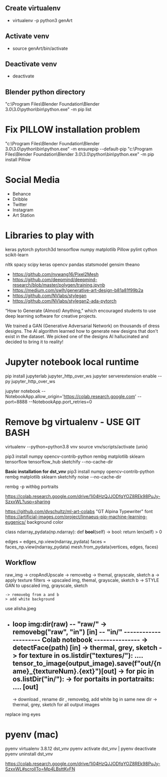 ## Create virtualenv 
- virtualenv -p python3 genArt
## Activate venv
- source genArt/bin/activate
## Deactivate venv
- deactivate

## Blender python directory
"c:\Program Files\Blender Foundation\Blender 3.0\3.0\python\bin\python.exe" -m pip list

# Fix PILLOW installation problem
"c:\Program Files\Blender Foundation\Blender 3.0\3.0\python\bin\python.exe" -m ensurepip --default-pip
"c:\Program Files\Blender Foundation\Blender 3.0\3.0\python\bin\python.exe" -m pip install Pillow


# Social Media
- Behance
- Dribble
- Twitter
- Instagram
- Art Station
  
# Libraries to play with
keras
pytorch
pytorch3d
tensorflow
numpy
matplotlib
Pillow
pylint
cython
scikit-learn

nltk
spacy
scipy
keras
opencv
pandas
statsmodel
gensim
theano

- https://github.com/nywang16/Pixel2Mesh
- https://github.com/deepmind/deepmind-research/blob/master/polygen/training.ipynb
- https://medium.com/swlh/generative-art-design-b81a81f99b2a
- https://github.com/NVlabs/stylegan
- https://github.com/NVlabs/stylegan2-ada-pytorch

“How to Generate (Almost) Anything,” which encouraged students to use deep learning software for creative projects.


We trained a GAN (Generative Adversarial Network) on thousands of dress designs. The AI algorithm learned how to generate new designs that don't exist in the dataset. We picked one of the designs AI hallucinated and decided to bring it to reality! 

# Jupyter notebook local runtime
pip install jupyterlab jupyter_http_over_ws
jupyter serverextension enable --py jupyter_http_over_ws


jupyter notebook --NotebookApp.allow_origin='https://colab.research.google.com' --port=8888 --NotebookApp.port_retries=0

# Remove bg virtualenv - USE GIT BASH
virtualenv --python=python3.8 vnv
source vnv/scripts/activate (unix) 

pip3 install numpy opencv-contrib-python rembg matplotlib sklearn tensorflow tensorflow_hub sketchify --no-cache-dir


**Basic installation for dst_vnv**
pip3 install numpy opencv-contrib-python rembg matplotlib sklearn sketchify noise --no-cache-dir

rembg -p withbg portraits


https://colab.research.google.com/drive/1i04HzQJJODfqYOZ8REk98PuJy-SzxxWL?usp=sharing


https://github.com/dvschultz/ml-art-colabs
"GT Alpina Typewriter" font
https://artificial-images.com/project/linnaeus-pip-machine-learning-eugenics/ background color


class ndarray_pydata(np.ndarray):
    def __bool__(self) -> bool:
        return len(self) > 0

edges = edges_np.view(ndarray_pydata)
faces = faces_np.view(ndarray_pydata)
mesh.from_pydata(vertices, edges, faces)


## Workflow
raw_img -> cropAndUpscale -> removebg 
    -> themal, grayscale, sketch
    a -> apply texture filters 
        -> upscaled img, themal, grayscale, sketch
    b -> STYLE GAN to upscaled img, grayscale, sketch
    
    -> removebg from a and b 
    > add white background


use alisha.jpeg
- loop  img:dir(raw)            -- "raw/"
  -> removebg("raw", "in") [in] -- "in/"
  --------------------- Colab notebook ---------------
  -> detectFace(path) [in]
  -> thermal, grey, sketch
  -> for texture in os.listdir("textures/"):
              ....
              tensor_to_image(output_image).save(f"out/{name}_{textureNum}.{ext}")[out]
  -> for pic in os.listDir("in/"):
    -> for portaits in portatraits:
        .... [out]
  -----------------------------------------------------
  -> download , rename dir , removebg, add white bg in same new dir
  -> thermal, grey, sketch for all output images
  
replace img eyes

# pyenv (mac)
pyenv virtualenv 3.8.12 dst_vnv
pyenv activate dst_vnv | pyenv deactivate
pyenv uninstall dst_vnv      

https://colab.research.google.com/drive/1i04HzQJJODfqYOZ8REk98PuJy-SzxxWL#scrollTo=Mp4LBsttKvFN
